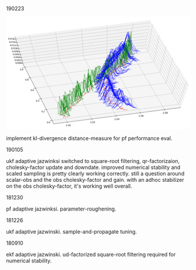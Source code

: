 
190223

![pf1](images/pf1.png)

implement kl-divergence distance-measure for pf performance eval.

190105

ukf adaptive jazwinksi switched to square-root filtering, qr-factorizaion, cholesky-factor update and downdate. improved numerical stability and scaled sampling is pretty clearly working correctly. still a question around scalar-obs and the obs cholesky-factor and gain. with an adhoc stabilizer on the obs cholesky-factor, it's working well overall.

181230

pf adaptive jazwinksi. parameter-roughening.

181226

ukf adaptive jazwinski. sample-and-propagate tuning.

180910

ekf adaptive jazwinski. ud-factorized square-root filtering required for numerical stability.
